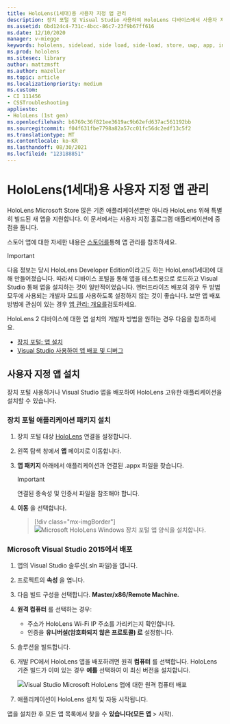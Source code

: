 ```yaml
---
title: HoloLens(1세대)용 사용자 지정 앱 관리
description: 장치 포털 및 Visual Studio 사용하여 HoloLens 디바이스에서 사용자 지정 홀로그램 앱을 설치, 제거 및 사이드로드하는 방법을 알아봅니다.
ms.assetid: 6bd124c4-731c-4bcc-86c7-23f9b67ff616
ms.date: 12/10/2020
manager: v-miegge
keywords: hololens, sideload, side load, side-load, store, uwp, app, install
ms.prod: hololens
ms.sitesec: library
author: mattzmsft
ms.author: mazeller
ms.topic: article
ms.localizationpriority: medium
ms.custom:
- CI 111456
- CSSTroubleshooting
appliesto:
- HoloLens (1st gen)
ms.openlocfilehash: b6769c36f821ee3619ac9b62efd637ac561192bb
ms.sourcegitcommit: f04f631fbe7798a82a57cc01fc56dc2edf13c5f2
ms.translationtype: MT
ms.contentlocale: ko-KR
ms.lasthandoff: 08/30/2021
ms.locfileid: "123188851"
---
```

# <a name="manage-custom-apps-for-hololens-1st-gen"></a>HoloLens(1세대)용 사용자 지정 앱 관리

HoloLens Microsoft Store 많은 기존 애플리케이션뿐만 아니라 HoloLens 위해 특별히 빌드된 새 앱을 지원합니다. 이 문서에서는 사용자 지정 홀로그램 애플리케이션에 중점을 둡니다.  

스토어 앱에 대한 자세한 내용은 [스토어를](holographic-store-apps.md)통해 앱 관리를 참조하세요.

> [!IMPORTANT]
> 다음 정보는 당시 HoloLens Developer Edition이라고도 하는 HoloLens(1세대)에 대해 만들어졌습니다. 따라서 디바이스 포털을 통해 앱을 테스트용으로 로드하고 Visual Studio 통해 앱을 설치하는 것이 일반적이었습니다. 엔터프라이즈 배포의 경우 두 방법 모두에 사용되는 개발자 모드를 사용하도록 설정하지 않는 것이 좋습니다. 보안 앱 배포 방법에 관심이 있는 경우 [앱 관리: 개요를](app-deploy-overview.md)검토하세요.
>
> HoloLens 2 디바이스에 대한 앱 설치의 개발자 방법을 원하는 경우 다음을 참조하세요.
>
> - [장치 포털: 앱 설치](/windows/mixed-reality/develop/platform-capabilities-and-apis/using-the-windows-device-portal#installing-an-app)
> - [Visual Studio 사용하여 앱 배포 및 디버그](/windows/mixed-reality/develop/platform-capabilities-and-apis/using-visual-studio)

## <a name="install-custom-apps"></a>사용자 지정 앱 설치

장치 포털 사용하거나 Visual Studio 앱을 배포하여 HoloLens 고유한 애플리케이션을 설치할 수 있습니다.

### <a name="installing-an-application-package-with-the-device-portal"></a>장치 포털 애플리케이션 패키지 설치

1. 장치 포털 대상 [HoloLens](/windows/mixed-reality/using-the-windows-device-portal) 연결을 설정합니다.

1. 왼쪽 탐색 창에서 **앱** 페이지로 이동합니다.

1. **앱 패키지** 아래에서 애플리케이션과 연결된 .appx 파일을 찾습니다.

   > [!IMPORTANT]
   > 연결된 종속성 및 인증서 파일을 참조해야 합니다.

1. **이동** 을 선택합니다.

   > [!div class="mx-imgBorder"]
   > ![Microsoft HoloLens Windows 장치 포털 앱 양식을 설치합니다.](images/deviceportal-appmanager.jpg)

### <a name="deploying-from-microsoft-visual-studio-2015"></a>Microsoft Visual Studio 2015에서 배포

1. 앱의 Visual Studio 솔루션(.sln 파일)을 엽니다.

1. 프로젝트의 **속성** 을 엽니다.

1. 다음 빌드 구성을 선택합니다. **Master/x86/Remote Machine.**

1. **원격 컴퓨터** 를 선택하는 경우:
   - 주소가 HoloLens Wi-Fi IP 주소를 가리키는지 확인합니다.
   - 인증을 **유니버설(암호화되지 않은 프로토콜) 로** 설정합니다.
   
1. 솔루션을 빌드합니다.

1. 개발 PC에서 HoloLens 앱을 배포하려면 원격 **컴퓨터** 를 선택합니다. HoloLens 기존 빌드가 이미 있는 경우 **예를** 선택하여 이 최신 버전을 설치합니다.  

   ![Visual Studio Microsoft HoloLens 앱에 대한 원격 컴퓨터 배포](images/vs2015-remotedeployment.jpg)  
   
1. 애플리케이션이 HoloLens 설치 및 자동 시작됩니다.

앱을 설치한 후 모든 앱 목록에서 찾을 수 **있습니다(모든 앱**   >  시작).
